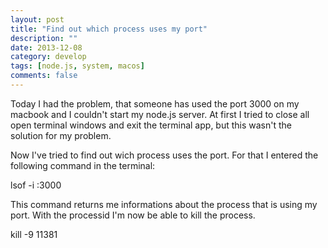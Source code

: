 ```yaml
---
layout: post
title: "Find out which process uses my port"
description: ""
date: 2013-12-08
category: develop
tags: [node.js, system, macos]
comments: false
---
```


Today I had the problem, that someone has used the port 3000 on my macbook and I couldn't start my node.js server.
At first I tried to close all open terminal windows and exit the terminal app, but this wasn't the solution for my problem.

Now I've tried to find out wich process uses the port. For that I entered the following command in the terminal:

  lsof -i :3000

This command returns me informations about the process that is using my port. With the processid I'm now be able to kill the process.

  kill -9 11381

